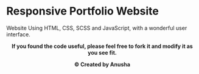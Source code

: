 # Responsive Portfolio Website 

Website Using HTML, CSS, SCSS and JavaScript, with a wonderful user interface.

<p align="center"><b>If you found the code useful, please feel free to fork it and modify it as you see fit.</p? <br>
</div>

<p align="center"><b>© Created by Anusha</b></p?
